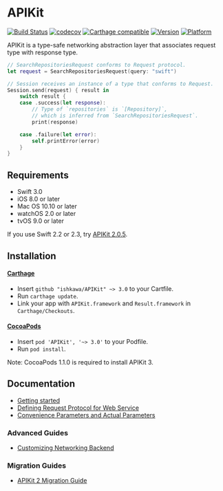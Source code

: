 APIKit
======

[![Build Status](https://travis-ci.org/ishkawa/APIKit.svg?branch=master)](https://travis-ci.org/ishkawa/APIKit)
[![codecov](https://codecov.io/gh/ishkawa/APIKit/branch/master/graph/badge.svg)](https://codecov.io/gh/ishkawa/APIKit)
[![Carthage compatible](https://img.shields.io/badge/Carthage-compatible-4BC51D.svg?style=flat)](https://github.com/Carthage/Carthage)
[![Version](https://img.shields.io/cocoapods/v/APIKit.svg?style=flat)](http://cocoadocs.org/docsets/APIKit)
[![Platform](https://img.shields.io/cocoapods/p/APIKit.svg?style=flat)](http://cocoadocs.org/docsets/APIKit)


APIKit is a type-safe networking abstraction layer that associates request type with response type.

```swift
// SearchRepositoriesRequest conforms to Request protocol.
let request = SearchRepositoriesRequest(query: "swift")

// Session receives an instance of a type that conforms to Request.
Session.send(request) { result in
    switch result {
    case .success(let response):
        // Type of `repositories` is `[Repository]`,
        // which is inferred from `SearchRepositoriesRequest`.
        print(response)

    case .failure(let error):
        self.printError(error)
    }
}
```

## Requirements

- Swift 3.0
- iOS 8.0 or later
- Mac OS 10.10 or later
- watchOS 2.0 or later
- tvOS 9.0 or later

If you use Swift 2.2 or 2.3, try [APIKit 2.0.5](https://github.com/ishkawa/APIKit/tree/2.0.5).

## Installation

#### [Carthage](https://github.com/Carthage/Carthage)

- Insert `github "ishkawa/APIKit" ~> 3.0` to your Cartfile.
- Run `carthage update`.
- Link your app with `APIKit.framework` and `Result.framework` in `Carthage/Checkouts`.

#### [CocoaPods](https://github.com/cocoapods/cocoapods)

- Insert `pod 'APIKit', '~> 3.0'` to your Podfile.
- Run `pod install`.

Note: CocoaPods 1.1.0 is required to install APIKit 3.

## Documentation

- [Getting started](Documentation/GettingStarted.md)
- [Defining Request Protocol for Web Service](Documentation/DefiningRequestProtocolForWebService.md)
- [Convenience Parameters and Actual Parameters](Documentation/ConvenienceParametersAndActualParameters.md)

### Advanced Guides

- [Customizing Networking Backend](Documentation/CustomizingNetworkingBackend.md)

### Migration Guides

- [APIKit 2 Migration Guide](Documentation/APIKit2MigrationGuide.md)
